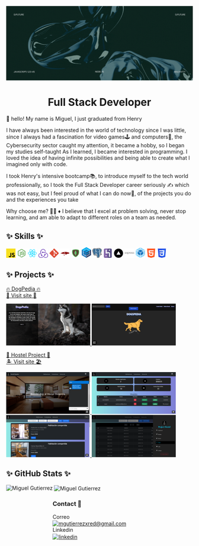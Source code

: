 <img src="./Developer_web.gif">

<h1 align="center">
 Full Stack Developer 
</h1>

<p>
👋 hello! My name is Miguel, I just graduated from Henry

I have always been interested in the world of technology since I was little, since I always had a fascination for video games🕹 and computers💾, the Cybersecurity sector caught my attention, it became a hobby, so I began my studies self-taught As I learned, I became interested in programming. I loved the idea of ​​having infinite possibilities and being able to create what I imagined only with code.

I took Henry's intensive bootcamp📚, to introduce myself to the tech world professionally, so I took the Full Stack Developer career seriously ✍ which was not easy, but I feel proud of what I can do now💪, of the projects you do and the experiences you take

Why choose me? 🙋‍♂️
♦ I believe that I excel at problem solving, never stop learning, and am able to adapt to different roles on a team as needed.
</p>

## ✨ Skills ✨

<p>
<img width="5%" src="./img/icons/javascript.png">
<img width="5%" src="./img/icons/NodeJs.png">
<img width="5%" src="./img/icons/React.png">
<img width="5%" src="./img/icons/Redux.png">
<img width="5%" src="./img/icons/Git.png">
<img width="5%" src="./img/icons/mongoosejs.png">
<img width="5%" src="./img/icons/mongodb.png">
<img width="5%" src="./img/icons/sequelize.png">
<img width="5%" src="./img/icons/postgreSQL.png">
<img width="5%" src="./img/icons/heroku.png">
<img width="5%" src="./img/icons/vercel.png">
<img width="5%" src="https://raw.githubusercontent.com/devicons/devicon/master/icons/express/express-original-wordmark.svg">
<img width="5%" src="./img/icons/webpack.png">
<img width="5%" src="./img/icons/html-blanco.png">
<img width="5%" src="./img/icons/css-blanco.png">
</p>

## ✨ Projects ✨

<a href="https://github.com/kripto-c/Proyecto-individual-29C">🔥 DogPedia 🔥</a>
<br/>
<a href="https://dogpedia-henna.vercel.app">🐶 Visit site 🐶</a>


<p>
<a href="https://dogpedia-henna.vercel.app">
<img width="45%" src="./img/image-dogpedia/ladingpage.png">
<img width="45%" src="./img/image-dogpedia/home.png">
</a>
</p>


<a href="https://github.com/kripto-c/HostelProject">🏢 Hostel Project 🏢</a>
<br/>
<a href="https://hostel-project.vercel.app">🏝 Visit site 🏖</a>

<p>
<a href="https://hostel-project.vercel.app">
<img width="45%" src="./img/image-hostel/home.png">
<img width="45%" src="./img/image-hostel/dashbor.png">
<img width="45%" src="./img/image-hostel/habitaciones.png">
<img width="45%" src="./img/image-hostel/payment.png">
</a>
</p>

## ✨ GitHub Stats ✨

<p><img height="150em" align="left" src="https://github-readme-stats.vercel.app/api/top-langs?username=kripto-c&show_icons=true&theme=dark&locale=en&layout=compact" alt="Miguel Gutierrez" /></p>

<p>&nbsp;<img align="center" height="150em" src="https://github-readme-stats.vercel.app/api?username=kripto-c&show_icons=true&theme=dark&locale=en" alt="Miguel Gutierrez" /></p>

### Contact 💼

<p align="left">
Correo<br>
<a href="https://mail.google.com/mail/?view=cm&fs=1&to=mgutierrezxred@gmail.com"><img align="center" src="https://upload.wikimedia.org/wikipedia/commons/thumb/7/7e/Gmail_icon_%282020%29.svg/1280px-Gmail_icon_%282020%29.svg.png"  alt="mgutierrezxred@gmail.com" height="30" width="40" /></a>
<br>
Linkedin<br>
<a href="https://www.linkedin.com/in/miguel-gutierrez-6b231521a/"><img align="center" src="https://raw.githubusercontent.com/rahuldkjain/github-profile-readme-generator/master/src/images/icons/Social/linked-in-alt.svg" alt="linkedin" height="30" width="40" /></a>
</p>
